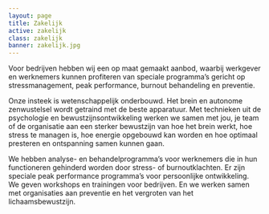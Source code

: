 ```yaml
---
layout: page
title: Zakelijk
active: zakelijk
class: zakelijk
banner: zakelijk.jpg
---
```

Voor bedrijven hebben wij een op maat gemaakt aanbod, waarbij werkgever en werknemers kunnen profiteren van speciale programma’s gericht op stressmanagement, peak performance, burnout behandeling en preventie.

Onze insteek is wetenschappelijk onderbouwd. Het brein en autonome zenwustelsel wordt getraind met de beste apparatuur.  Met technieken uit de psychologie en bewustzijnsontwikkeling werken we samen met jou, je team of de organisatie aan een sterker bewustzijn van hoe het brein werkt, hoe stress te managen is, hoe energie opgebouwd kan worden en hoe optimaal presteren en ontspanning samen kunnen gaan.

We hebben analyse- en behandelprogramma’s voor werknemers die in hun functioneren gehinderd worden door stress- of burnoutklachten. Er zijn speciale peak performance programma’s voor persoonlijke ontwikkeling.  We geven workshops en trainingen voor bedrijven. En we werken samen met organisaties aan preventie en het vergroten van het lichaamsbewustzijn.